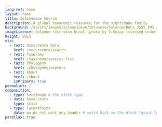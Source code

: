 ```yaml
---
lang-ref: home
layout: home
title: Solanaceae Source
description: A global taxonomic resource for the nightshade family
background: /assets/images/Solanoideae/Solaneae/Solanum/Bohs_3655_IMG_2051.jpg
imageLicense: Solanum rostratum Dunal (photo by S.Knapp licensed under CC-BY-NC)
height: 80vh
cta:
  - text: Occurrence Data
    href: /occurrence/search
  - text: Taxonomy
    href: /taxonomy/species-list
  - text: Phylogeny
    href: /phylogeny/explore
  - text: About
    href: /about
    isPrimary: true
permalink: /
composition:
  - type: heroImage # the block type
  - data: home.stats
    type: stats
  - type: latestPosts
    data: we_do_not_want_any_header # weird hack as the block layout looks for a data element and falls back to the page if none is present
parallax: true
---
```



